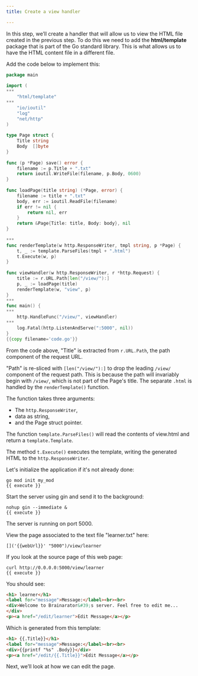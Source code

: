 ```yaml
---
title: Create a view handler

---
```

<!--Create a view handler-->

In this step, we’ll create a handler that will allow us to view the HTML file created in the previous step. To do this we need to add the **html/template** package that is part of the Go standard library. This is what allows us to have the HTML content file in a different file.

Add the code below to implement this:

```go
package main
 
import (
***    
    "html/template"
***    
    "io/ioutil"
    "log"
    "net/http"
)
 
type Page struct {
    Title string
    Body  []byte
}
 
func (p *Page) save() error {
    filename := p.Title + ".txt"
    return ioutil.WriteFile(filename, p.Body, 0600)
}
 
func loadPage(title string) (*Page, error) {
    filename := title + ".txt"
    body, err := ioutil.ReadFile(filename)
    if err != nil {
        return nil, err
    }
    return &Page{Title: title, Body: body}, nil
}
 
***
func renderTemplate(w http.ResponseWriter, tmpl string, p *Page) {
    t, _ := template.ParseFiles(tmpl + ".html")
    t.Execute(w, p)
}
 
func viewHandler(w http.ResponseWriter, r *http.Request) {
    title := r.URL.Path[len("/view/"):]
    p, _ := loadPage(title)
    renderTemplate(w, "view", p)
}
***
func main() {
***
    http.HandleFunc("/view/", viewHandler)
***    
    log.Fatal(http.ListenAndServe(":5000", nil))
}
{{copy filename='code.go'}}
```

From the code above, "Title" is extracted from `r.URL.Path`, the path component of the request URL. 

"Path" is re-sliced with `[len("/view/"):]` to drop the leading `/view/` component of the request path. This is because the path will invariably begin with `/view/`, which is not part of the Page's title. The separate `.html` is handled by the `renderTemplate()` function.

The function takes three arguments: 
- The `http.ResponseWriter`, 
- data as string, 
- and the Page struct pointer. 

The function `template.ParseFiles()` will read the contents of view.html and return a `template.Template`.

The method `t.Execute()` executes the template, writing the generated HTML to the `http.ResponseWriter`.

Let's initialize the application if it's not already done:

```
go mod init my_mod
{{ execute }}
```

Start the server using gin and send it to the background:

```
nohup gin --immediate &
{{ execute }}
```

The server is running on port 5000.

View the page associated to the text file "learner.txt" here:

```
[]('{{webUrl}}' "5000")/view/learner
```

If you look at the source page of this web page:

```
curl http://0.0.0.0:5000/view/learner
{{ execute }}
```

You should see:

```html
<h1> learner</h1>
<label for="message">Message:</label><br><br>
<div>Welcome to Brainarator&#39;s server. Feel free to edit me...
</div>
<p><a href="/edit/learner">Edit Message</a></p>
```

Which is generated from this template:

```html
<h1> {{.Title}}</h1>
<label for="message">Message:</label><br><br>
<div>{{printf "%s" .Body}}</div>
<p><a href="/edit/{{.Title}}">Edit Message</a></p>
```


Next, we’ll look at how we can edit the page.